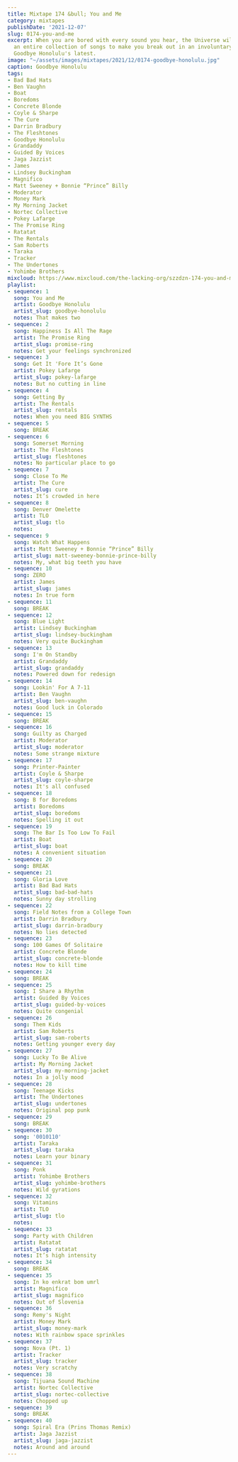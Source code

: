 ```yaml
---
title: Mixtape 174 &bull; You and Me
category: mixtapes
publishDate: '2021-12-07'
slug: 0174-you-and-me
excerpt: When you are bored with every sound you hear, the Universe will send you
  an entire collection of songs to make you break out in an involuntary smile, like
  Goodbye Honolulu's latest.
image: "~/assets/images/mixtapes/2021/12/0174-goodbye-honolulu.jpg"
caption: Goodbye Honolulu
tags:
- Bad Bad Hats
- Ben Vaughn
- Boat
- Boredoms
- Concrete Blonde
- Coyle & Sharpe
- The Cure
- Darrin Bradbury
- The Fleshtones
- Goodbye Honolulu
- Grandaddy
- Guided By Voices
- Jaga Jazzist
- James
- Lindsey Buckingham
- Magnifico
- Matt Sweeney + Bonnie “Prince” Billy
- Moderator
- Money Mark
- My Morning Jacket
- Nortec Collective
- Pokey Lafarge
- The Promise Ring
- Ratatat
- The Rentals
- Sam Roberts
- Taraka
- Tracker
- The Undertones
- Yohimbe Brothers
mixcloud: https://www.mixcloud.com/the-lacking-org/szzdzn-174-you-and-me/
playlist:
- sequence: 1
  song: You and Me
  artist: Goodbye Honolulu
  artist_slug: goodbye-honolulu
  notes: That makes two
- sequence: 2
  song: Happiness Is All The Rage
  artist: The Promise Ring
  artist_slug: promise-ring
  notes: Get your feelings synchronized
- sequence: 3
  song: Get It 'Fore It’s Gone
  artist: Pokey Lafarge
  artist_slug: pokey-lafarge
  notes: But no cutting in line
- sequence: 4
  song: Getting By
  artist: The Rentals
  artist_slug: rentals
  notes: When you need BIG SYNTHS
- sequence: 5
  song: BREAK
- sequence: 6
  song: Somerset Morning
  artist: The Fleshtones
  artist_slug: fleshtones
  notes: No particular place to go
- sequence: 7
  song: Close To Me
  artist: The Cure
  artist_slug: cure
  notes: It’s crowded in here
- sequence: 8
  song: Denver Omelette
  artist: TLO
  artist_slug: tlo
  notes:
- sequence: 9
  song: Watch What Happens
  artist: Matt Sweeney + Bonnie “Prince” Billy
  artist_slug: matt-sweeney-bonnie-prince-billy
  notes: My, what big teeth you have
- sequence: 10
  song: ZERO
  artist: James
  artist_slug: james
  notes: In true form
- sequence: 11
  song: BREAK
- sequence: 12
  song: Blue Light
  artist: Lindsey Buckingham
  artist_slug: lindsey-buckingham
  notes: Very quite Buckingham
- sequence: 13
  song: I'm On Standby
  artist: Grandaddy
  artist_slug: grandaddy
  notes: Powered down for redesign
- sequence: 14
  song: Lookin' For A 7-11
  artist: Ben Vaughn
  artist_slug: ben-vaughn
  notes: Good luck in Colorado
- sequence: 15
  song: BREAK
- sequence: 16
  song: Guilty as Charged
  artist: Moderator
  artist_slug: moderator
  notes: Some strange mixture
- sequence: 17
  song: Printer-Painter
  artist: Coyle & Sharpe
  artist_slug: coyle-sharpe
  notes: It's all confused
- sequence: 18
  song: B for Boredoms
  artist: Boredoms
  artist_slug: boredoms
  notes: Spelling it out
- sequence: 19
  song: The Bar Is Too Low To Fail
  artist: Boat
  artist_slug: boat
  notes: A convenient situation
- sequence: 20
  song: BREAK
- sequence: 21
  song: Gloria Love
  artist: Bad Bad Hats
  artist_slug: bad-bad-hats
  notes: Sunny day strolling
- sequence: 22
  song: Field Notes from a College Town
  artist: Darrin Bradbury
  artist_slug: darrin-bradbury
  notes: No lies detected
- sequence: 23
  song: 100 Games Of Solitaire
  artist: Concrete Blonde
  artist_slug: concrete-blonde
  notes: How to kill time
- sequence: 24
  song: BREAK
- sequence: 25
  song: I Share a Rhythm
  artist: Guided By Voices
  artist_slug: guided-by-voices
  notes: Quite congenial
- sequence: 26
  song: Them Kids
  artist: Sam Roberts
  artist_slug: sam-roberts
  notes: Getting younger every day
- sequence: 27
  song: Lucky To Be Alive
  artist: My Morning Jacket
  artist_slug: my-morning-jacket
  notes: In a jolly mood
- sequence: 28
  song: Teenage Kicks
  artist: The Undertones
  artist_slug: undertones
  notes: Original pop punk
- sequence: 29
  song: BREAK
- sequence: 30
  song: '0010110'
  artist: Taraka
  artist_slug: taraka
  notes: Learn your binary
- sequence: 31
  song: Ponk
  artist: Yohimbe Brothers
  artist_slug: yohimbe-brothers
  notes: Wild gyrations
- sequence: 32
  song: Vitamins
  artist: TLO
  artist_slug: tlo
  notes:
- sequence: 33
  song: Party with Children
  artist: Ratatat
  artist_slug: ratatat
  notes: It’s high intensity
- sequence: 34
  song: BREAK
- sequence: 35
  song: In ko enkrat bom umrl
  artist: Magnifico
  artist_slug: magnifico
  notes: Out of Slovenia
- sequence: 36
  song: Remy's Night
  artist: Money Mark
  artist_slug: money-mark
  notes: With rainbow space sprinkles
- sequence: 37
  song: Nova (Pt. 1)
  artist: Tracker
  artist_slug: tracker
  notes: Very scratchy
- sequence: 38
  song: Tijuana Sound Machine
  artist: Nortec Collective
  artist_slug: nortec-collective
  notes: Chopped up
- sequence: 39
  song: BREAK
- sequence: 40
  song: Spiral Era (Prins Thomas Remix)
  artist: Jaga Jazzist
  artist_slug: jaga-jazzist
  notes: Around and around
---
```



